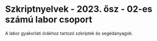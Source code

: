# Szkriptnyelvek - 2023. ősz - 02-es számú labor csoport
A labor gyakorlati órákhoz tartozó szkriptek és segédanyagok.
